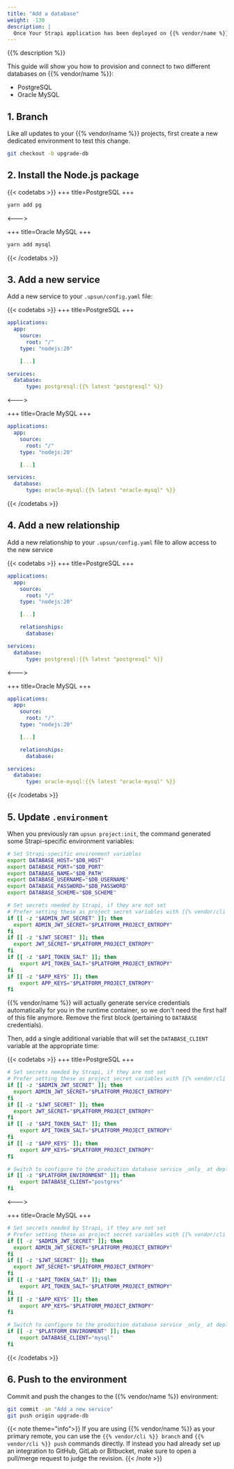```yaml
---
title: "Add a database"
weight: -130
description: |
  Once Your Strapi application has been deployed on {{% vendor/name %}}, you might want to add and configure a service to your application.
---
```


{{% description %}}

This guide will show you how to provision and connect to two different databases on {{% vendor/name %}}:

- PostgreSQL
- Oracle MySQL

## 1. Branch

Like all updates to your {{% vendor/name %}} projects, first create a new dedicated environment to test this change.

```bash
git checkout -b upgrade-db
```

## 2. Install the Node.js package

{{< codetabs >}}
+++
title=PostgreSQL
+++
```bash
yarn add pg
```
<--->

+++
title=Oracle MySQL
+++
```bash
yarn add mysql
```
{{< /codetabs >}}

## 3. Add a new service

Add a new service to your `.upsun/config.yaml` file:

{{< codetabs >}}
+++
title=PostgreSQL
+++
```yaml {configFile="app"}
applications:
  app:
    source:
      root: "/"
    type: "nodejs:20"

    [...]

services:
  database:
	  type: postgresql:{{% latest "postgresql" %}}
```
<--->

+++
title=Oracle MySQL
+++
```yaml {configFile="app"}
applications:
  app:
    source:
      root: "/"
    type: "nodejs:20"

    [...]

services:
  database:
	  type: oracle-mysql:{{% latest "oracle-mysql" %}}
```
{{< /codetabs >}}

## 4. Add a new relationship

Add a new relationship to your `.upsun/config.yaml` file to allow access to the new service

{{< codetabs >}}
+++
title=PostgreSQL
+++
```yaml {configFile="app"}
applications:
  app:
    source:
      root: "/"
    type: "nodejs:20"

    [...]

    relationships:
      database:

services:
  database:
	  type: postgresql:{{% latest "postgresql" %}}
```
<--->

+++
title=Oracle MySQL
+++
```yaml {configFile="app"}
applications:
  app:
    source:
      root: "/"
    type: "nodejs:20"

    [...]

    relationships:
      database:

services:
  database:
	  type: oracle-mysql:{{% latest "oracle-mysql" %}}
```
{{< /codetabs >}}

## 5. Update `.environment`

When you previously ran `upsun project:init`, the command generated some Strapi-specific environment variables:

```bash {location=".environment"}
# Set Strapi-specific environment variables
export DATABASE_HOST="$DB_HOST"
export DATABASE_PORT="$DB_PORT"
export DATABASE_NAME="$DB_PATH"
export DATABASE_USERNAME="$DB_USERNAME"
export DATABASE_PASSWORD="$DB_PASSWORD"
export DATABASE_SCHEME="$DB_SCHEME"

# Set secrets needed by Strapi, if they are not set
# Prefer setting these as project secret variables with {{% vendor/cli %}} variable:create env:SECRET_NAME --sensitive=true
if [[ -z "$ADMIN_JWT_SECRET" ]]; then
  export ADMIN_JWT_SECRET="$PLATFORM_PROJECT_ENTROPY"
fi
if [[ -z "$JWT_SECRET" ]]; then
  export JWT_SECRET="$PLATFORM_PROJECT_ENTROPY"
fi
if [[ -z "$API_TOKEN_SALT" ]]; then
    export API_TOKEN_SALT="$PLATFORM_PROJECT_ENTROPY"
fi
if [[ -z "$APP_KEYS" ]]; then
    export APP_KEYS="$PLATFORM_PROJECT_ENTROPY"
fi
```

{{% vendor/name %}} will actually generate service credentials automatically for you in the runtime container, so we don't need the first half of this file anymore.
Remove the first block (pertaining to `DATABASE` credentials).

Then, add a single additional variable that will set the `DATABASE_CLIENT` variable at the appropriate time:

{{< codetabs >}}
+++
title=PostgreSQL
+++
```bash {location=".environment"}
# Set secrets needed by Strapi, if they are not set
# Prefer setting these as project secret variables with {{% vendor/cli %}} variable:create env:SECRET_NAME --sensitive=true
if [[ -z "$ADMIN_JWT_SECRET" ]]; then
  export ADMIN_JWT_SECRET="$PLATFORM_PROJECT_ENTROPY"
fi
if [[ -z "$JWT_SECRET" ]]; then
  export JWT_SECRET="$PLATFORM_PROJECT_ENTROPY"
fi
if [[ -z "$API_TOKEN_SALT" ]]; then
    export API_TOKEN_SALT="$PLATFORM_PROJECT_ENTROPY"
fi
if [[ -z "$APP_KEYS" ]]; then
    export APP_KEYS="$PLATFORM_PROJECT_ENTROPY"
fi

# Switch to configure to the production database service _only_ at deploy time.
if [[ -z "$PLATFORM_ENVIRONMENT" ]]; then
    export DATABASE_CLIENT="postgres"
fi
```
<--->

+++
title=Oracle MySQL
+++
```bash {location=".environment"}
# Set secrets needed by Strapi, if they are not set
# Prefer setting these as project secret variables with {{% vendor/cli %}} variable:create env:SECRET_NAME --sensitive=true
if [[ -z "$ADMIN_JWT_SECRET" ]]; then
  export ADMIN_JWT_SECRET="$PLATFORM_PROJECT_ENTROPY"
fi
if [[ -z "$JWT_SECRET" ]]; then
  export JWT_SECRET="$PLATFORM_PROJECT_ENTROPY"
fi
if [[ -z "$API_TOKEN_SALT" ]]; then
    export API_TOKEN_SALT="$PLATFORM_PROJECT_ENTROPY"
fi
if [[ -z "$APP_KEYS" ]]; then
    export APP_KEYS="$PLATFORM_PROJECT_ENTROPY"
fi

# Switch to configure to the production database service _only_ at deploy time.
if [[ -z "$PLATFORM_ENVIRONMENT" ]]; then
    export DATABASE_CLIENT="mysql"
fi
```
{{< /codetabs >}}

## 6. Push to the environment

Commit and push the changes to the {{% vendor/name %}} environment:

```bash
git commit -am "Add a new service"
git push origin upgrade-db
```

{{< note theme="info">}}
If you are using {{% vendor/name %}} as your primary remote, you can use the `{{% vendor/cli %}} branch` and `{{% vendor/cli %}} push` commands directly.
If instead you had already set up an integration to GitHub, GitLab or Bitbucket, make sure to open a pull/merge request to judge the revision.
{{< /note >}}
